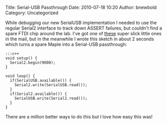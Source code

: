 Title: Serial-USB Passthrough
Date: 2010-07-18 10:20
Author: bnewbold
Category: Uncategorized

While debugging our new SerialUSB implementation I needed to use the
regular Serial2 interface to track down ASSERT failures, but couldn't
find a spare FTDI chip around the lab. I've got one of [these][] super
slick little ones in the mail, but in the meanwhile I wrote this sketch
in about 2 seconds which turns a spare Maple into a Serial-USB
passthrough:

    :::c++
    void setup() {
      Serial2.begin(9600);
    }
    
    void loop() {
      if(SerialUSB.available()) {
        Serial2.write(SerialUSB.read());
      }
      if(Serial2.available()) {
        SerialUSB.write(Serial2.read());
      }
    }

There are a million better ways to do this but I love how easy this was!

  [these]: http://www.sparkfun.com/commerce/product_info.php?products_id=8551
